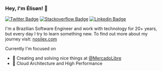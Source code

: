 ### Hey, I'm Élisøn! 👋

[![Twitter Badge](https://img.shields.io/badge/-Twitter-1ca0f1?style=flat-square&labelColor=1ca0f1&logo=twitter&logoColor=white&link=https://twitter.com/nosilex)](https://twitter.com/nosilex)
[![Stackoverflow Badge](https://img.shields.io/badge/-Stackoverflow-lightgrey?style=flat-square&labelColor=lightgrey&logo=stackoverflow&link=https://stackoverflow.com/users/7691239/%c3%89lison-gomes)](https://stackoverflow.com/users/7691239/%c3%89lison-gomes)
[![Linkedin Badge](https://img.shields.io/badge/-LinkedIn-blue?style=flat-square&logo=Linkedin&logoColor=white&link=https://www.linkedin.com/in/elisongomes/)](https://www.linkedin.com/in/elisongomes/)

I'm a Brazilian Software Engineer and work with technology for 20+ years, but every day I try to learn something new. To find out more about my journey visit: [nosilex.com](https://en.nosilex.com/)

Currently I'm focused on

- 🔭 Creating and solving nice things at [@MercadoLibre](https://github.com/MercadoLibre/)
- 🌱 Cloud Architecture and High Performance
